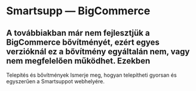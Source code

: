 # Smartsupp — BigCommerce
## A továbbiakban már nem fejlesztjük a BigCommerce bővítményét, ezért egyes verzióknál ez a bővítmény egyáltalán nem, vagy nem megfelelően működhet. Ezekben 
Telepítés és bővítmények 
Ismerje meg, hogyan telepítheti gyorsan és egyszerűen a Smartsuppot webhelyére.

